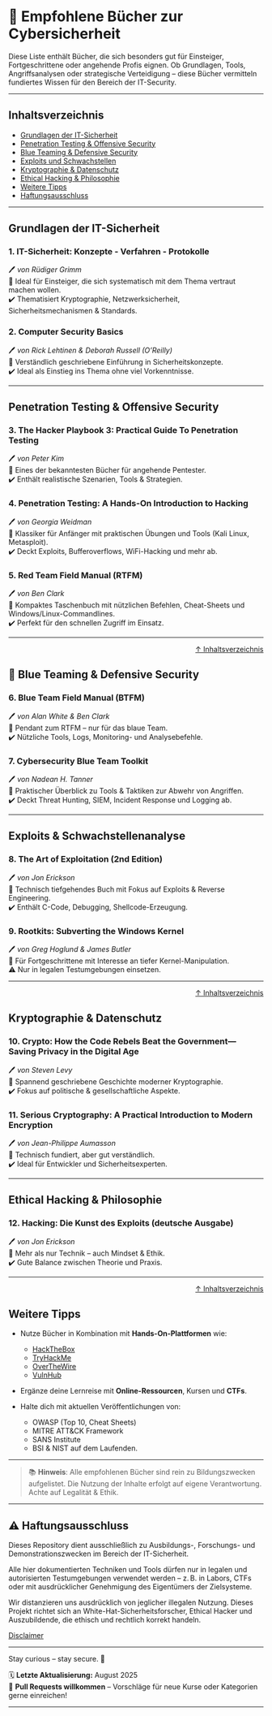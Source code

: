 # 📘 Empfohlene Bücher zur Cybersicherheit

Diese Liste enthält Bücher, die sich besonders gut für Einsteiger, Fortgeschrittene oder angehende Profis eignen. Ob Grundlagen, Tools, Angriffsanalysen oder strategische Verteidigung – diese Bücher vermitteln fundiertes Wissen für den Bereich der IT-Security.

---

## Inhaltsverzeichnis

- [Grundlagen der IT-Sicherheit](#grundlagen-der-it-sicherheit)
- [Penetration Testing & Offensive Security](#penetration-testing--offensive-security)
- [Blue Teaming & Defensive Security](#-blue-teaming--defensive-security)
- [Exploits und Schwachstellen](#exploits--schwachstellenanalyse)
- [Kryptographie & Datenschutz](#kryptographie--datenschutz)
- [Ethical Hacking & Philosophie](#ethical-hacking--philosophie)
- [Weitere Tipps](#weitere-tipps)
- [Haftungsausschluss](#️-haftungsausschluss)
---

## Grundlagen der IT-Sicherheit

### 1. **IT-Sicherheit: Konzepte - Verfahren - Protokolle**  
🖊️ *von Rüdiger Grimm*  
📌 Ideal für Einsteiger, die sich systematisch mit dem Thema vertraut machen wollen.  
✔️ Thematisiert Kryptographie, Netzwerksicherheit, Sicherheitsmechanismen & Standards.

### 2. **Computer Security Basics**  
🖊️ *von Rick Lehtinen & Deborah Russell (O’Reilly)*  
📌 Verständlich geschriebene Einführung in Sicherheitskonzepte.  
✔️ Ideal als Einstieg ins Thema ohne viel Vorkenntnisse.

---

## Penetration Testing & Offensive Security

### 3. **The Hacker Playbook 3: Practical Guide To Penetration Testing**  
🖊️ *von Peter Kim*  
📌 Eines der bekanntesten Bücher für angehende Pentester.  
✔️ Enthält realistische Szenarien, Tools & Strategien.

### 4. **Penetration Testing: A Hands-On Introduction to Hacking**  
🖊️ *von Georgia Weidman*  
📌 Klassiker für Anfänger mit praktischen Übungen und Tools (Kali Linux, Metasploit).  
✔️ Deckt Exploits, Bufferoverflows, WiFi-Hacking und mehr ab.

### 5. **Red Team Field Manual (RTFM)**  
🖊️ *von Ben Clark*  
📌 Kompaktes Taschenbuch mit nützlichen Befehlen, Cheat-Sheets und Windows/Linux-Commandlines.  
✔️ Perfekt für den schnellen Zugriff im Einsatz.

---

<div align=right>

[↑ Inhaltsverzeichnis](#inhaltsverzeichnis)

</div>

## 🔵 Blue Teaming & Defensive Security

### 6. **Blue Team Field Manual (BTFM)**  
🖊️ *von Alan White & Ben Clark*  
📌 Pendant zum RTFM – nur für das blaue Team.  
✔️ Nützliche Tools, Logs, Monitoring- und Analysebefehle.

### 7. **Cybersecurity Blue Team Toolkit**  
🖊️ *von Nadean H. Tanner*  
📌 Praktischer Überblick zu Tools & Taktiken zur Abwehr von Angriffen.  
✔️ Deckt Threat Hunting, SIEM, Incident Response und Logging ab.

---

## Exploits & Schwachstellenanalyse

### 8. **The Art of Exploitation (2nd Edition)**  
🖊️ *von Jon Erickson*  
📌 Technisch tiefgehendes Buch mit Fokus auf Exploits & Reverse Engineering.  
✔️ Enthält C-Code, Debugging, Shellcode-Erzeugung.

### 9. **Rootkits: Subverting the Windows Kernel**  
🖊️ *von Greg Hoglund & James Butler*  
📌 Für Fortgeschrittene mit Interesse an tiefer Kernel-Manipulation.  
⚠️ Nur in legalen Testumgebungen einsetzen.

---

<div align=right>

[↑ Inhaltsverzeichnis](#inhaltsverzeichnis)

</div>

## Kryptographie & Datenschutz

### 10. **Crypto: How the Code Rebels Beat the Government—Saving Privacy in the Digital Age**  
🖊️ *von Steven Levy*  
📌 Spannend geschriebene Geschichte moderner Kryptographie.  
✔️ Fokus auf politische & gesellschaftliche Aspekte.

### 11. **Serious Cryptography: A Practical Introduction to Modern Encryption**  
🖊️ *von Jean-Philippe Aumasson*  
📌 Technisch fundiert, aber gut verständlich.  
✔️ Ideal für Entwickler und Sicherheitsexperten.

---

## Ethical Hacking & Philosophie

### 12. **Hacking: Die Kunst des Exploits (deutsche Ausgabe)**  
🖊️ *von Jon Erickson*  
📌 Mehr als nur Technik – auch Mindset & Ethik.  
✔️ Gute Balance zwischen Theorie und Praxis.

---

<div align=right>

[↑ Inhaltsverzeichnis](#inhaltsverzeichnis)

</div>

## Weitere Tipps

- Nutze Bücher in Kombination mit **Hands-On-Plattformen** wie:
  - [HackTheBox](https://www.hackthebox.com/)
  - [TryHackMe](https://tryhackme.com/)
  - [OverTheWire](https://overthewire.org/)
  - [VulnHub](https://www.vulnhub.com/)

- Ergänze deine Lernreise mit **Online-Ressourcen**, Kursen und **CTFs**.

- Halte dich mit aktuellen Veröffentlichungen von:
  - OWASP (Top 10, Cheat Sheets)
  - MITRE ATT&CK Framework
  - SANS Institute
  - BSI & NIST
  auf dem Laufenden.

---

> 📚 **Hinweis**: Alle empfohlenen Bücher sind rein zu Bildungszwecken aufgelistet. Die Nutzung der Inhalte erfolgt auf eigene Verantwortung. Achte auf Legalität & Ethik.

---

## ⚠️ Haftungsausschluss

Dieses Repository dient ausschließlich zu Ausbildungs-, Forschungs- und Demonstrationszwecken im Bereich der IT-Sicherheit.

Alle hier dokumentierten Techniken und Tools dürfen nur in legalen und autorisierten Testumgebungen verwendet werden – z. B. in Labors, CTFs oder mit ausdrücklicher Genehmigung des Eigentümers der Zielsysteme.

Wir distanzieren uns ausdrücklich von jeglicher illegalen Nutzung.
Dieses Projekt richtet sich an White-Hat-Sicherheitsforscher, Ethical Hacker und Auszubildende, die ethisch und rechtlich korrekt handeln.

[Disclaimer](/00-disclaimer/disclaimer.md)

--- 

Stay curious – stay secure. 🔐

🗓️ **Letzte Aktualisierung:** August 2025  
🤝 **Pull Requests willkommen** – Vorschläge für neue Kurse oder Kategorien gerne einreichen!

---

